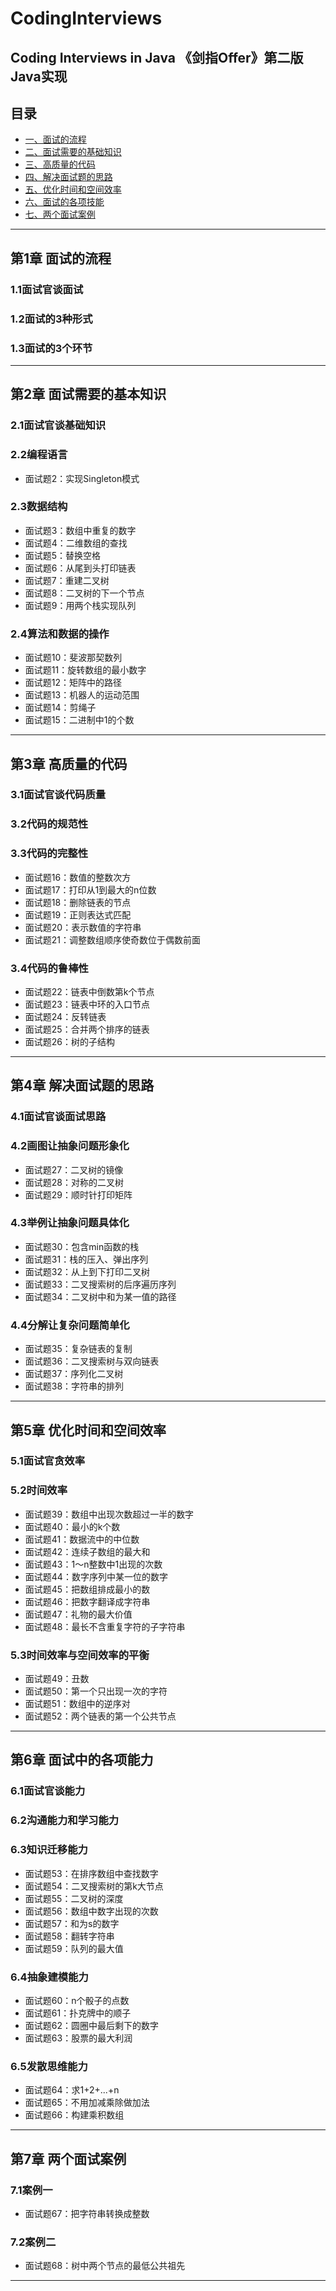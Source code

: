 # CodingInterviews
## Coding Interviews in Java  《剑指Offer》第二版Java实现
## 目录

- [一、面试的流程](#一、面试的流程)
- [二、面试需要的基础知识](#二、面试需要的基础知识)
- [三、高质量的代码]()
- [四、解决面试题的思路](#四、解决面试题的思路)
- [五、优化时间和空间效率](#五、优化时间和空间效率)
- [六、面试的各项技能](#六、面试的各项技能)
- [七、两个面试案例](#七、两个面试案例)

---
## 第1章 面试的流程
### 1.1面试官谈面试
### 1.2面试的3种形式
### 1.3面试的3个环节

---
## 第2章 面试需要的基本知识
### 2.1面试官谈基础知识
### 2.2编程语言
- 面试题2：实现Singleton模式

### 2.3数据结构
- 面试题3：数组中重复的数字
- 面试题4：二维数组的查找
- 面试题5：替换空格
- 面试题6：从尾到头打印链表
- 面试题7：重建二叉树
- 面试题8：二叉树的下一个节点
- 面试题9：用两个栈实现队列

### 2.4算法和数据的操作
- 面试题10：斐波那契数列
- 面试题11：旋转数组的最小数字
- 面试题12：矩阵中的路径
- 面试题13：机器人的运动范围
- 面试题14：剪绳子
- 面试题15：二进制中1的个数

---
## 第3章 高质量的代码
### 3.1面试官谈代码质量
### 3.2代码的规范性
### 3.3代码的完整性
- 面试题16：数值的整数次方
- 面试题17：打印从1到最大的n位数
- 面试题18：删除链表的节点
- 面试题19：正则表达式匹配
- 面试题20：表示数值的字符串
- 面试题21：调整数组顺序使奇数位于偶数前面

### 3.4代码的鲁棒性
- 面试题22：链表中倒数第k个节点
- 面试题23：链表中环的入口节点
- 面试题24：反转链表
- 面试题25：合并两个排序的链表
- 面试题26：树的子结构

---
## 第4章 解决面试题的思路
### 4.1面试官谈面试思路
### 4.2画图让抽象问题形象化
- 面试题27：二叉树的镜像
- 面试题28：对称的二叉树
- 面试题29：顺时针打印矩阵

### 4.3举例让抽象问题具体化
- 面试题30：包含min函数的栈
- 面试题31：栈的压入、弹出序列
- 面试题32：从上到下打印二叉树
- 面试题33：二叉搜索树的后序遍历序列
- 面试题34：二叉树中和为某一值的路径

### 4.4分解让复杂问题简单化
- 面试题35：复杂链表的复制
- 面试题36：二叉搜索树与双向链表
- 面试题37：序列化二叉树
- 面试题38：字符串的排列

---
## 第5章 优化时间和空间效率
### 5.1面试官贪效率
### 5.2时间效率
- 面试题39：数组中出现次数超过一半的数字
- 面试题40：最小的k个数
- 面试题41：数据流中的中位数
- 面试题42：连续子数组的最大和
- 面试题43：1～n整数中1出现的次数
- 面试题44：数字序列中某一位的数字
- 面试题45：把数组排成最小的数
- 面试题46：把数字翻译成字符串
- 面试题47：礼物的最大价值
- 面试题48：最长不含重复字符的子字符串

### 5.3时间效率与空间效率的平衡
- 面试题49：丑数
- 面试题50：第一个只出现一次的字符
- 面试题51：数组中的逆序对
- 面试题52：两个链表的第一个公共节点

---
## 第6章 面试中的各项能力
### 6.1面试官谈能力
### 6.2沟通能力和学习能力
### 6.3知识迁移能力
- 面试题53：在排序数组中查找数字
- 面试题54：二叉搜索树的第k大节点
- 面试题55：二叉树的深度
- 面试题56：数组中数字出现的次数
- 面试题57：和为s的数字
- 面试题58：翻转字符串
- 面试题59：队列的最大值

### 6.4抽象建模能力
- 面试题60：n个骰子的点数
- 面试题61：扑克牌中的顺子
- 面试题62：圆圈中最后剩下的数字
- 面试题63：股票的最大利润

### 6.5发散思维能力
- 面试题64：求1+2+...+n
- 面试题65：不用加减乘除做加法
- 面试题66：构建乘积数组

---
## 第7章 两个面试案例
### 7.1案例一
- 面试题67：把字符串转换成整数

### 7.2案例二
- 面试题68：树中两个节点的最低公共祖先

---